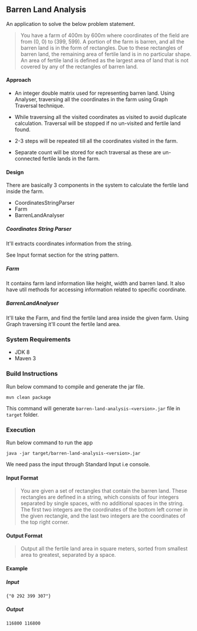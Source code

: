 ## Barren Land Analysis

An application to solve the below problem statement.

>You have a farm of 400m by 600m where coordinates of the field are from (0, 0) to (399,
599). A portion of the farm is barren, and all the barren land is in the form of rectangles.
Due to these rectangles of barren land, the remaining area of fertile land is in no
particular shape. An area of fertile land is defined as the largest area of land that is not
covered by any of the rectangles of barren land.

#### Approach

* An integer double matrix used for representing barren land. 
Using Analyser, traversing all the coordinates in the farm
using Graph Traversal technique. 

* While traversing all the visited coordinates as visited to avoid duplicate calculation.
Traversal will be stopped if no un-visited and fertile land found.

* 2-3 steps will be repeated till all the coordinates visited in the farm.

* Separate count will be stored for each traversal as these are un-connected fertile lands in the farm.


#### Design

There are basically 3 components in the system to calculate the fertile land inside the farm.
* CoordinatesStringParser
* Farm
* BarrenLandAnalyser

##### Coordinates String Parser
It'll extracts coordinates information from the string. 

See Input format section for the string pattern.

##### Farm
It contains farm land information like height, width and barren land.
It also have util methods for accessing information related to specific coordinate.

##### BarrenLandAnalyser
It'll take the Farm, and find the fertile land area inside the given farm.
Using Graph traversing it'll count the fertile land area. 


### System Requirements
* JDK 8
* Maven 3

### Build Instructions
Run below command to compile and generate the jar file.

    mvn clean package

This command will generate `barren-land-analysis-<version>.jar` file in `target` folder.


### Execution

Run below command to run the app

    java -jar target/barren-land-analysis-<version>.jar
    
We need pass the input through Standard Input i.e console.

#### Input Format
> You are given a set of rectangles that contain the barren land. These rectangles are
  defined in a string, which consists of four integers separated by single spaces, with no
  additional spaces in the string. The first two integers are the coordinates of the bottom
  left corner in the given rectangle, and the last two integers are the coordinates of the
  top right corner.

#### Output Format
> Output all the fertile land area in square meters, sorted from smallest area to greatest,
  separated by a space.
  
#### Example
##### Input
    {"0 292 399 307"}

##### Output
    116800 116800


